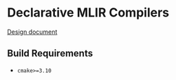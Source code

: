 # Declarative MLIR Compilers

[Design document](https://docs.google.com/document/d/1eAgIQZZ2dItJFSrCxemt7fwH0CD4w6_ueLKVl6UL-NU/edit?usp=sharing)

## Build Requirements

- `cmake>=3.10`

